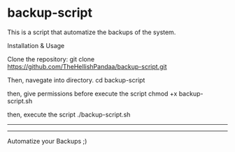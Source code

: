 # backup-script
This is a script that automatize the backups of the system.  

Installation & Usage

Clone the repository:
git clone https://github.com/TheHellishPandaa/backup-script.git

Then, navegate into directory.
cd backup-script

then, give permissions before execute the script
chmod +x backup-script.sh

then, execute the script
./backup-script.sh
<hr><hr>
Automatize your Backups ;)
